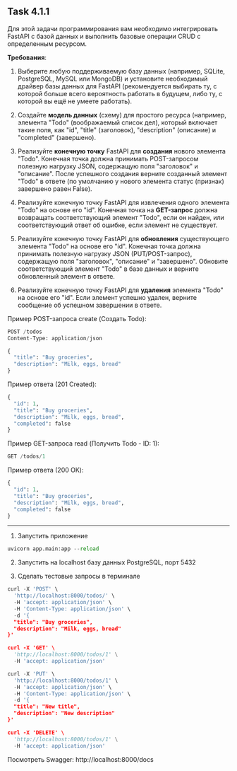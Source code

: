 ## Task 4.1.1

Для этой задачи программирования вам необходимо интегрировать FastAPI с базой данных и выполнить базовые операции CRUD с определенным ресурсом.

**Требования**:

1. Выберите любую поддерживаемую базу данных (например, SQLite, PostgreSQL, MySQL или MongoDB) и установите необходимый драйвер базы данных для FastAPI (рекомендуется выбирать ту, с которой больше всего вероятность работать в будущем, либо ту, с которой вы ещё не умеете работать).

2. Создайте **модель данных** (схему) для простого ресурса (например, элемента "Todo" (воображаемый список дел), который включает такие поля, как "id", "title" (заголовок), "description" (описание) и "completed" (завершено).

3. Реализуйте **конечную точку** FastAPI для **создания** нового элемента "Todo". Конечная точка должна принимать POST-запросом полезную нагрузку JSON, содержащую поля "заголовок" и "описание". После успешного создания верните созданный элемент "Todo" в ответе (по умолчанию у нового элемента статус (признак) завершено равен False).

4. Реализуйте конечную точку FastAPI для извлечения одного элемента "Todo" на основе его "id". Конечная точка на **GET-запрос** должна возвращать соответствующий элемент "Todo", если он найден, или соответствующий ответ об ошибке, если элемент не существует.

5. Реализуйте конечную точку FastAPI для **обновления** существующего элемента "Todo" на основе его "id". Конечная точка должна принимать полезную нагрузку JSON (PUT/POST-запрос), содержащую поля "заголовок", "описание" и "завершено". Обновите соответствующий элемент "Todo" в базе данных и верните обновленный элемент в ответе.

6. Реализуйте конечную точку FastAPI для **удаления** элемента "Todo" на основе его "id". Если элемент успешно удален, верните сообщение об успешном завершении в ответе.

Пример POST-запроса create (Создать Todo):
```python
POST /todos
Content-Type: application/json

{
  "title": "Buy groceries",
  "description": "Milk, eggs, bread"
}
```
Пример ответа (201 Created):
```python
{
  "id": 1,
  "title": "Buy groceries",
  "description": "Milk, eggs, bread",
  "completed": false
}
```
Пример GET-запроса read (Получить Todo - ID: 1):
```python
GET /todos/1
```
Пример ответа (200 OK):
```python
{
  "id": 1,
  "title": "Buy groceries",
  "description": "Milk, eggs, bread",
  "completed": false
}
```

---

1. Запустить приложение
```python
uvicorn app.main:app --reload
```
2. Запустить на localhost базу данных PostgreSQL, порт 5432

3. Сделать тестовые запросы в терминале
```python
curl -X 'POST' \
  'http://localhost:8000/todos/' \
  -H 'accept: application/json' \
  -H 'Content-Type: application/json' \
  -d '{
  "title": "Buy groceries",
  "description": "Milk, eggs, bread"
}'

curl -X 'GET' \
  'http://localhost:8000/todos/1' \
  -H 'accept: application/json'

curl -X 'PUT' \
  'http://localhost:8000/todos/1' \
  -H 'accept: application/json' \
  -H 'Content-Type: application/json' \
  -d '{
  "title": "New title",
  "description": "New description"
}'

curl -X 'DELETE' \
  'http://localhost:8000/todos/1' \
  -H 'accept: application/json'
```

Посмотреть Swagger: http://localhost:8000/docs